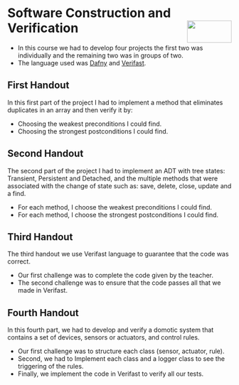# Software Construction and Verification <img align="right" width="100" height="50" src="https://camo.githubusercontent.com/b2029ffe76b249d5bdd72d48611937651db6a96a/68747470733a2f2f692e696d6775722e636f6d2f4c304e4c616a582e706e67">

- In this course we had to develop four projects the first two was individually and the remaining two was in groups of two.
- The language used was [Dafny](https://github.com/Microsoft/dafny) and [Verifast](https://github.com/verifast/verifast).
    
 ## First Handout
 In this first part of the project I had to implement a method that eliminates duplicates in an array and then verify it by:

 - Choosing the weakest preconditions I could find.
 - Choosing the strongest postconditions I could find.
 
 ## Second Handout
 The second part of the project I had to implement an ADT with tree states: Transient, Persistent and Detached,  and the multiple methods that were associated with the change of state such as: save, delete, close, update and a find.

- For each method, I choose the weakest preconditions I could find.
- For each method, I choose the strongest postconditions I could find.

 ## Third Handout
The third handout we use Verifast language to guarantee that the code was correct.

 - Our first challenge was to complete the code given by the teacher.
 - The second challenge was to ensure that the code passes all that we made in Verifast.
 
 ## Fourth Handout
 In this fourth part, we had to develop and verify a domotic system that contains a set of devices, sensors or actuators, and control rules. 

 - Our first challenge was to structure each class (sensor, actuator, rule).
 - Second, we had to Implement each class and a logger class to see the triggering of the rules.
 - Finally, we implement the code in Verifast to verify all our tests.
